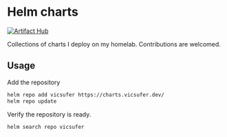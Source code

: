 # Helm charts

[![Artifact Hub](https://img.shields.io/endpoint?url=https://artifacthub.io/badge/repository/vicsufer)](https://artifacthub.io/packages/search?repo=vicsufer)

Collections of charts I deploy on my homelab. Contributions are welcomed.

## Usage

Add the repository

```bash
helm repo add vicsufer https://charts.vicsufer.dev/
helm repo update
```

Verify the repository is ready.

```bash
helm search repo vicsufer
```
